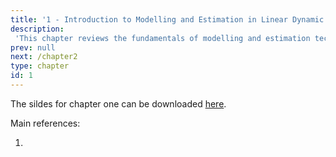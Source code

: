 ```yaml
---
title: '1 - Introduction to Modelling and Estimation in Linear Dynamic Systems'
description:
 'This chapter reviews the fundamentals of modelling and estimation techniques used in linear dynamic systems with several examples that highlight the importance of correct stochastic models (structure and value of parameters) in sensor fusion. '
prev: null
next: /chapter2
type: chapter
id: 1
---
```


<exercise id="1" title="General Information">

The sildes for chapter one can be downloaded [here](). 

Main references:

1.


</exercise>
